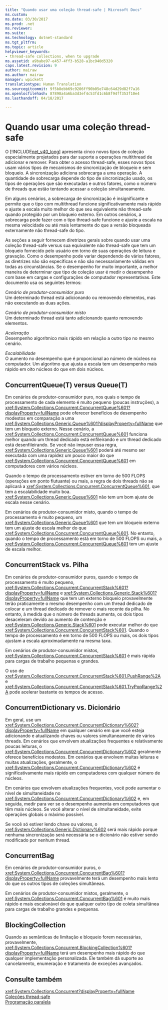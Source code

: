 ```yaml
---
title: "Quando usar uma coleção thread-safe | Microsoft Docs"
ms.custom: 
ms.date: 03/30/2017
ms.prod: .net
ms.reviewer: 
ms.suite: 
ms.technology: dotnet-standard
ms.tgt_pltfrm: 
ms.topic: article
helpviewer_keywords:
- thread-safe collections, when to upgrade
ms.assetid: a9babe97-e457-4ff3-b528-a1bc940d5320
caps.latest.revision: 9
author: mairaw
ms.author: mairaw
manager: wpickett
translationtype: Human Translation
ms.sourcegitcommit: 9f5b8ebb69c9206ff90b05e748c64d29d82f7a16
ms.openlocfilehash: 87898a4a6ba3d3ef4c53fd1c6b8f94ff353f10e4
ms.lasthandoff: 04/18/2017

---
```

# <a name="when-to-use-a-thread-safe-collection"></a>Quando usar uma coleção thread-safe
O [!INCLUDE[net_v40_long](../../../../includes/net-v40-long-md.md)] apresenta cinco novos tipos de coleção especialmente projetados para dar suporte a operações multithread de adicionar e remover. Para obter o acesso thread-safe, esses novos tipos usam vários tipos de mecanismos de sincronização de bloqueio e sem bloqueio. A sincronização adiciona sobrecarga a uma operação. A quantidade de sobrecarga depende do tipo de sincronização usado, os tipos de operações que são executadas e outros fatores, como o número de threads que estão tentando acessar a coleção simultaneamente.  
  
 Em alguns cenários, a sobrecarga de sincronização é insignificante e permite que o tipo com multithread funcione significativamente mais rápido e ajuste a escala muito melhor do que seu equivalente não thread-safe quando protegido por um bloqueio externo. Em outros cenários, a sobrecarga pode fazer com o tipo thread-safe funcione e ajuste a escala na mesma velocidade ou até mais lentamente do que a versão bloqueada externamente não thread-safe do tipo.  
  
 As seções a seguir fornecem diretrizes gerais sobre quando usar uma coleção thread-safe versus sua equivalente não thread-safe que tem um bloqueio fornecido pelo usuário em torno de suas operações de leitura e gravação. Como o desempenho pode variar dependendo de vários fatores, as diretrizes não são específicas e não são necessariamente válidas em todas as circunstâncias. Se o desempenho for muito importante, a melhor maneira de determinar que tipo de coleção usar é medir o desempenho com base em cargas e configurações de computador representativas. Este documento usa os seguintes termos:  
  
 *Cenário de produtor-consumidor puro*  
 Um determinado thread está adicionando ou removendo elementos, mas não executando as duas ações.  
  
 *Cenário de produtor-consumidor misto*  
 Um determinado thread está tanto adicionando quanto removendo elementos.  
  
 *Aceleração*  
 Desempenho algorítmico mais rápido em relação a outro tipo no mesmo cenário.  
  
 *Escalabilidade*  
 O aumento no desempenho que é proporcional ao número de núcleos no computador. Um algoritmo que ajusta a escala tem um desempenho mais rápido em oito núcleos do que em dois núcleos.  
  
## <a name="concurrentqueuet-vs-queuet"></a>ConcurrentQueue(T) versus Queue(T)  
 Em cenários de produtor-consumidor puro, nos quais o tempo de processamento de cada elemento é muito pequeno (poucas instruções), a <xref:System.Collections.Concurrent.ConcurrentQueue%601?displayProperty=fullName> pode oferecer benefícios de desempenho modestos em comparação a uma <xref:System.Collections.Generic.Queue%601?displayProperty=fullName> que tem um bloqueio externo. Nesse cenário, a <xref:System.Collections.Concurrent.ConcurrentQueue%601> funciona melhor quando um thread dedicado está enfileirando e um thread dedicado está desenfileirando. Se você não impuser essa regra, <xref:System.Collections.Generic.Queue%601> poderá até mesmo ser executada com uma rapidez um pouco maior do que <xref:System.Collections.Concurrent.ConcurrentQueue%601> em computadores com vários núcleos.  
  
 Quando o tempo de processamento estiver em torno de 500 FLOPS (operações em ponto flutuante) ou mais, a regra de dois threads não se aplicará a <xref:System.Collections.Concurrent.ConcurrentQueue%601>, que tem a escalabilidade muito boa. <xref:System.Collections.Generic.Queue%601> não tem um bom ajuste de escala nesse cenário.  
  
 Em cenários de produtor-consumidor misto, quando o tempo de processamento é muito pequeno, um <xref:System.Collections.Generic.Queue%601> que tem um bloqueio externo tem um ajuste de escala melhor do que <xref:System.Collections.Concurrent.ConcurrentQueue%601>. No entanto, quando o tempo de processamento está em torno de 500 FLOPS ou mais, a <xref:System.Collections.Concurrent.ConcurrentQueue%601> tem um ajuste de escala melhor.  
  
## <a name="concurrentstack-vs-stack"></a>ConcurrentStack vs. Pilha  
 Em cenários de produtor-consumidor puros, quando o tempo de processamento é muito pequeno, <xref:System.Collections.Concurrent.ConcurrentStack%601?displayProperty=fullName> e <xref:System.Collections.Generic.Stack%601?displayProperty=fullName> que tem um externo bloqueio provavelmente terão praticamente o mesmo desempenho com um thread dedicado de colocar e um thread dedicado de remover o mais recente da pilha. No entanto, à medida que o número de threads aumenta, os dois tipos desaceleram devido ao aumento de contenção e <xref:System.Collections.Generic.Stack%601> pode executar melhor do que <xref:System.Collections.Concurrent.ConcurrentStack%601>. Quando o tempo de processamento é em torno de 500 FLOPS ou mais, os dois tipos ajustam a escala aproximadamente na mesma taxa.  
  
 Em cenários de produtor-consumidor mistos, <xref:System.Collections.Concurrent.ConcurrentStack%601> é mais rápida para cargas de trabalho pequenas e grandes.  
  
 O uso de <xref:System.Collections.Concurrent.ConcurrentStack%601.PushRange%2A> e <xref:System.Collections.Concurrent.ConcurrentStack%601.TryPopRange%2A> pode acelerar bastante os tempos de acesso.  
  
## <a name="concurrentdictionary-vs-dictionary"></a>ConcurrentDictionary vs. Dicionário  
 Em geral, use um <xref:System.Collections.Concurrent.ConcurrentDictionary%602?displayProperty=fullName> em qualquer cenário em que você esteja adicionando e atualizando chaves ou valores simultaneamente de vários threads. Em cenários que envolvem atualizações frequentes e relativamente poucas leituras, o <xref:System.Collections.Concurrent.ConcurrentDictionary%602> geralmente oferece benefícios modestos. Em cenários que envolvem muitas leituras e muitas atualizações, geralmente, o <xref:System.Collections.Concurrent.ConcurrentDictionary%602> é significativamente mais rápido em computadores com qualquer número de núcleos.  
  
 Em cenários que envolvem atualizações frequentes, você pode aumentar o nível de simultaneidade no <xref:System.Collections.Concurrent.ConcurrentDictionary%602> e, em seguida, medir para ver se o desempenho aumenta em computadores que têm mais núcleos. Se você alterar o nível de simultaneidade, evite operações globais o máximo possível.  
  
 Se você só estiver lendo chave ou valores, o <xref:System.Collections.Generic.Dictionary%602> será mais rápido porque nenhuma sincronização será necessária se o dicionário não estiver sendo modificado por nenhum thread.  
  
## <a name="concurrentbag"></a>ConcurrentBag  
 Em cenários de produtor-consumidor puros, o <xref:System.Collections.Concurrent.ConcurrentBag%601?displayProperty=fullName> provavelmente terá um desempenho mais lento do que os outros tipos de coleções simultâneas.  
  
 Em cenários de produtor-consumidor mistos, geralmente, o <xref:System.Collections.Concurrent.ConcurrentBag%601> é muito mais rápido e mais escalonável do que qualquer outro tipo de coleta simultânea para cargas de trabalho grandes e pequenas.  
  
## <a name="blockingcollection"></a>BlockingCollection  
 Quando as semânticas de limitação e bloqueio forem necessárias, provavelmente, <xref:System.Collections.Concurrent.BlockingCollection%601?displayProperty=fullName> terá um desempenho mais rápido do que qualquer implementação personalizada. Ele também dá suporte ao cancelamento, enumeração e tratamento de exceções avançados.  
  
## <a name="see-also"></a>Consulte também  
 <xref:System.Collections.Concurrent?displayProperty=fullName>   
 [Coleções thread-safe](../../../../docs/standard/collections/thread-safe/index.md)   
 [Programação paralela](../../../../docs/standard/parallel-programming/index.md)
